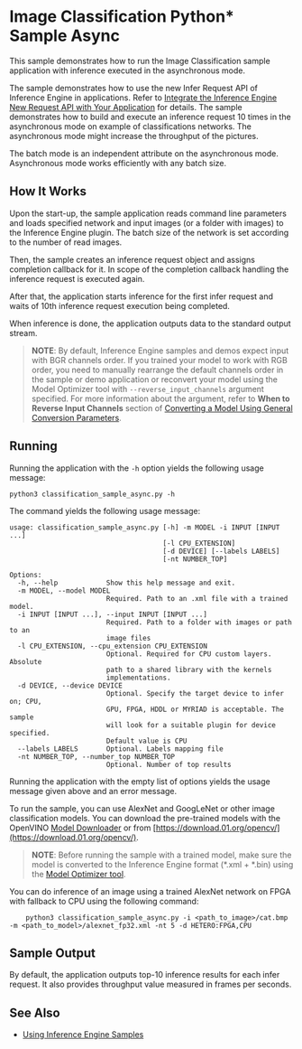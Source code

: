 # Image Classification Python* Sample Async

This sample demonstrates how to run the Image Classification sample application with inference executed in the asynchronous mode.

The sample demonstrates how to use the new Infer Request API of Inference Engine in applications.
Refer to [Integrate the Inference Engine New Request API with Your Application](./docs/IE_DG/Integrate_with_customer_application_new_API.md) for details.
The sample demonstrates how to build and execute an inference request 10 times in the asynchronous mode on example of classifications networks.
The asynchronous mode might increase the throughput of the pictures.

The batch mode is an independent attribute on the asynchronous mode. Asynchronous mode works efficiently with any batch size.

## How It Works

Upon the start-up, the sample application reads command line parameters and loads specified network and input images (or a
folder with images) to the Inference Engine plugin. The batch size of the network is set according to the number of read images.

Then, the sample creates an inference request object and assigns completion callback for it. In scope of the completion callback
handling the inference request is executed again.

After that, the application starts inference for the first infer request and waits of 10th inference request execution being completed.

When inference is done, the application outputs data to the standard output stream.

> **NOTE**: By default, Inference Engine samples and demos expect input with BGR channels order. If you trained your model to work with RGB order, you need to manually rearrange the default channels order in the sample or demo application or reconvert your model using the Model Optimizer tool with `--reverse_input_channels` argument specified. For more information about the argument, refer to **When to Reverse Input Channels** section of [Converting a Model Using General Conversion Parameters](./docs/MO_DG/prepare_model/convert_model/Converting_Model_General.md).

## Running

Running the application with the <code>-h</code> option yields the following usage message:
```
python3 classification_sample_async.py -h
```
The command yields the following usage message:
```
usage: classification_sample_async.py [-h] -m MODEL -i INPUT [INPUT ...]
                                      [-l CPU_EXTENSION]
                                      [-d DEVICE] [--labels LABELS]
                                      [-nt NUMBER_TOP]

Options:
  -h, --help            Show this help message and exit.
  -m MODEL, --model MODEL
                        Required. Path to an .xml file with a trained model.
  -i INPUT [INPUT ...], --input INPUT [INPUT ...]
                        Required. Path to a folder with images or path to an
                        image files
  -l CPU_EXTENSION, --cpu_extension CPU_EXTENSION
                        Optional. Required for CPU custom layers. Absolute
                        path to a shared library with the kernels
                        implementations.
  -d DEVICE, --device DEVICE
                        Optional. Specify the target device to infer on; CPU,
                        GPU, FPGA, HDDL or MYRIAD is acceptable. The sample
                        will look for a suitable plugin for device specified.
                        Default value is CPU
  --labels LABELS       Optional. Labels mapping file
  -nt NUMBER_TOP, --number_top NUMBER_TOP
                        Optional. Number of top results
```

Running the application with the empty list of options yields the usage message given above and an error message.

To run the sample, you can use AlexNet and GoogLeNet or other image classification models. You can download the pre-trained models with the OpenVINO [Model Downloader](https://github.com/opencv/open_model_zoo/tree/2018/model_downloader) or from [https://download.01.org/opencv/](https://download.01.org/opencv/).

> **NOTE**: Before running the sample with a trained model, make sure the model is converted to the Inference Engine format (\*.xml + \*.bin) using the [Model Optimizer tool](./docs/MO_DG/Deep_Learning_Model_Optimizer_DevGuide.md).


You can do inference of an image using a trained AlexNet network on FPGA with fallback to CPU using the following command:
```
    python3 classification_sample_async.py -i <path_to_image>/cat.bmp -m <path_to_model>/alexnet_fp32.xml -nt 5 -d HETERO:FPGA,CPU
```

## Sample Output

By default, the application outputs top-10 inference results for each infer request.
It also provides throughput value measured in frames per seconds.

## See Also
* [Using Inference Engine Samples](./docs/IE_DG/Samples_Overview.md)
